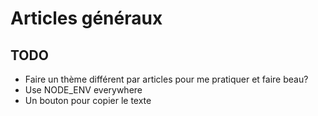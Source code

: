 # Articles généraux

## TODO
- Faire un thème différent par articles pour me pratiquer et faire beau?
- Use NODE_ENV everywhere
- Un bouton pour copier le texte
